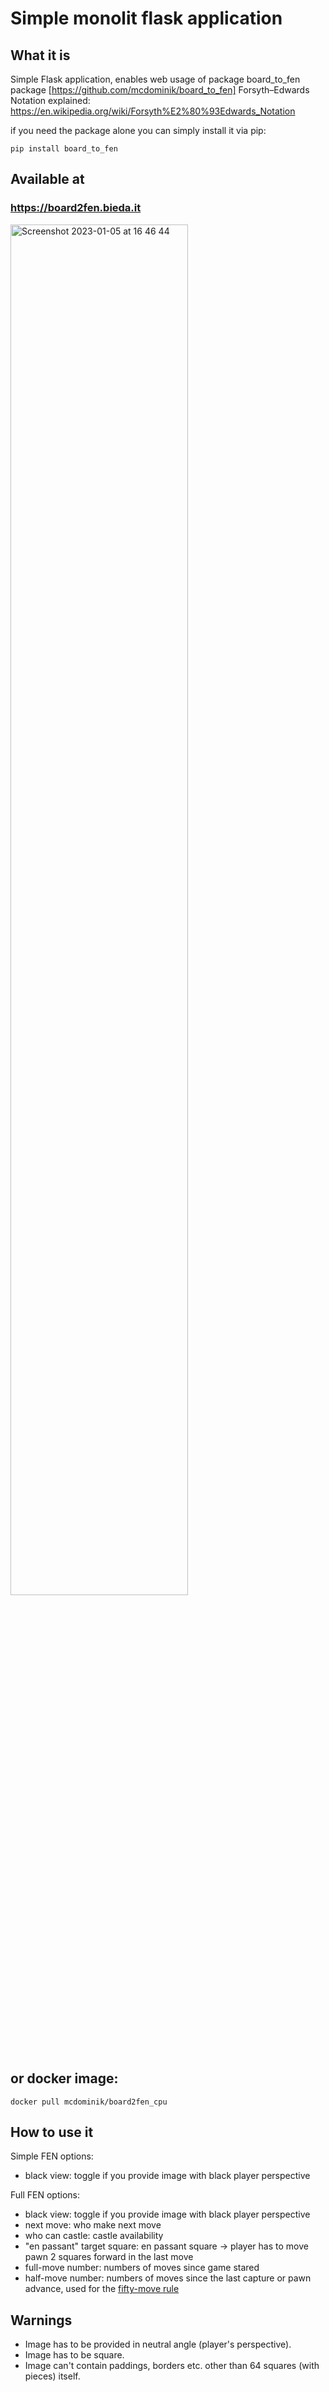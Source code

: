 # Simple monolit flask application
## What it is
Simple Flask application, enables web usage of package board_to_fen package [https://github.com/mcdominik/board_to_fen]
Forsyth–Edwards Notation explained: https://en.wikipedia.org/wiki/Forsyth%E2%80%93Edwards_Notation

if you need the package alone you can simply install it via pip:
```
pip install board_to_fen
```

## Available at

### https://board2fen.bieda.it

<img width="75%" alt="Screenshot 2023-01-05 at 16 46 44" src="https://user-images.githubusercontent.com/81818614/210822074-38586ea4-a1b9-4af0-864c-6fd315e1b62b.png">


## or docker image:
```
docker pull mcdominik/board2fen_cpu
```

## How to use it

Simple FEN options:

- black view: toggle if you provide image with black player perspective

Full FEN options:

- black view: toggle if you provide image with black player perspective
- next move: who make next move
- who can castle: castle availability
- "en passant" target square: en passant square -> player has to move pawn 2 squares forward in the last move
- full-move number: numbers of moves since game stared
- half-move number: numbers of moves since the last capture or pawn advance, used for the [fifty-move rule](https://en.wikipedia.org/wiki/Fifty-move_rule)

## Warnings
- Image has to be provided in neutral angle (player's perspective).
- Image has to be square.
- Image can't contain paddings, borders etc. other than 64 squares (with pieces) itself.
